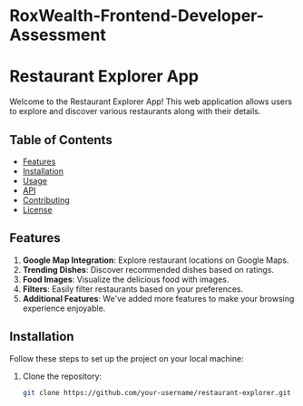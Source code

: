 # RoxWealth-Frontend-Developer-Assessment

# Restaurant Explorer App

Welcome to the Restaurant Explorer App! This web application allows users to explore and discover various restaurants along with their details.

## Table of Contents

- [Features](#features)
- [Installation](#installation)
- [Usage](#usage)
- [API](#api)
- [Contributing](#contributing)
- [License](#license)

## Features

1. **Google Map Integration**: Explore restaurant locations on Google Maps.
2. **Trending Dishes**: Discover recommended dishes based on ratings.
3. **Food Images**: Visualize the delicious food with images.
4. **Filters**: Easily filter restaurants based on your preferences.
5. **Additional Features**: We've added more features to make your browsing experience enjoyable.

## Installation

Follow these steps to set up the project on your local machine:

1. Clone the repository:

   ```bash
   git clone https://github.com/your-username/restaurant-explorer.git

